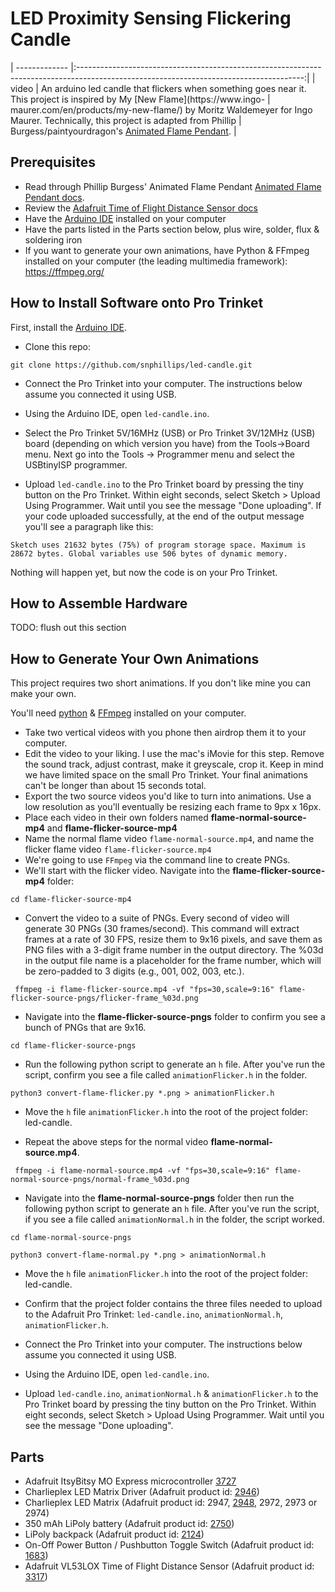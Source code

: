 # LED Proximity Sensing Flickering Candle

| ------------- |:--------------------------------------------------------------------------------------------------------------------------------------:|
| video      | An arduino led candle that flickers when something goes near it. This project is inspired by My [New Flame](https://www.ingo-                           | maurer.com/en/products/my-new-flame/) by Moritz Waldemeyer for Ingo Maurer. Technically, this project is adapted from Phillip                           |  Burgess/paintyourdragon's [Animated Flame Pendant](https://learn.adafruit.com/animated-flame-pendant).                                |





## Prerequisites

- Read through Phillip Burgess' Animated Flame Pendant [Animated Flame Pendant docs](https://learn.adafruit.com/animated-flame-pendant).
- Review the [Adafruit Time of Flight Distance Sensor docs](https://learn.adafruit.com/adafruit-vl53l0x-micro-lidar-distance-sensor-breakout)
- Have the [Arduino IDE](https://www.arduino.cc/en/software) installed on your computer
- Have the parts listed in the Parts section below, plus wire, solder, flux & soldering iron
- If you want to generate your own animations, have Python & FFmpeg installed on your computer (the leading multimedia framework): https://ffmpeg.org/

## How to Install Software onto Pro Trinket

First, install the [Arduino IDE](https://www.arduino.cc/en/software).

- Clone this repo:

`git clone https://github.com/snphillips/led-candle.git`

- Connect the Pro Trinket into your computer. The instructions below assume you connected it using USB.

- Using the Arduino IDE, open `led-candle.ino`.

- Select the Pro Trinket 5V/16MHz (USB) or Pro Trinket 3V/12MHz (USB) board (depending on which version you have) from the Tools->Board menu.
  Next go into the Tools -> Programmer menu and select the USBtinyISP programmer.

- Upload `led-candle.ino` to the Pro Trinket board by pressing the tiny button on the Pro Trinket. Within eight seconds, select Sketch > Upload Using Programmer. Wait until you see the message "Done uploading".
  If your code uploaded successfully, at the end of the output message you'll see a paragraph like this:

`Sketch uses 21632 bytes (75%) of program storage space. Maximum is 28672 bytes.
Global variables use 506 bytes of dynamic memory.`

Nothing will happen yet, but now the code is on your Pro Trinket.

## How to Assemble Hardware

TODO: flush out this section

## How to Generate Your Own Animations

This project requires two short animations. If you don't like mine you can make your own.

You'll need [python](https://www.python.org/about/gettingstarted/) & [FFmpeg](https://ffmpeg.org/) installed on your computer.

- Take two vertical videos with you phone then airdrop them it to your computer.
- Edit the video to your liking. I use the mac's iMovie for this step. Remove the sound track, adjust contrast, make it greyscale, crop it. Keep in mind we have limited space on the small Pro Trinket. Your final animations can't be longer than about 15 seconds total.
- Export the two source videos you'd like to turn into animations. Use a low resolution as you'll eventually be resizing each frame to 9px x 16px.
- Place each video in their own folders named **flame-normal-source-mp4** and **flame-flicker-source-mp4**
- Name the normal flame video `flame-normal-source.mp4`, and name the flicker flame video `flame-flicker-source.mp4`
- We're going to use `FFmpeg` via the command line to create PNGs.
- We'll start with the flicker video. Navigate into the **flame-flicker-source-mp4** folder:

```
cd flame-flicker-source-mp4
```

- Convert the video to a suite of PNGs. Every second of video will generate 30 PNGs (30 frames/second). This command will extract frames at a rate of 30 FPS, resize them to 9x16 pixels, and save them as PNG files with a 3-digit frame number in the output directory. The %03d in the output file name is a placeholder for the frame number, which will be zero-padded to 3 digits (e.g., 001, 002, 003, etc.).

```
 ffmpeg -i flame-flicker-source.mp4 -vf "fps=30,scale=9:16" flame-flicker-source-pngs/flicker-frame_%03d.png
```

- Navigate into the **flame-flicker-source-pngs** folder to confirm you see a bunch of PNGs that are 9x16.

```
cd flame-flicker-source-pngs
```

- Run the following python script to generate an `h` file. After you've run the script, confirm you see a file called `animationFlicker.h` in the folder.

```
python3 convert-flame-flicker.py *.png > animationFlicker.h
```

- Move the `h` file `animationFlicker.h` into the root of the project folder: led-candle.

- Repeat the above steps for the normal video **flame-normal-source.mp4**.

```
 ffmpeg -i flame-normal-source.mp4 -vf "fps=30,scale=9:16" flame-normal-source-pngs/normal-frame_%03d.png
```

- Navigate into the **flame-normal-source-pngs** folder then run the following python script to generate an `h` file. After you've run the script, if you see a file called `animationNormal.h` in the folder, the script worked.

```
cd flame-normal-source-pngs
```

```
python3 convert-flame-normal.py *.png > animationNormal.h
```

- Move the `h` file `animationFlicker.h` into the root of the project folder: led-candle.

- Confirm that the project folder contains the three files needed to upload to the Adafruit Pro Trinket: `led-candle.ino`, `animationNormal.h`, `animationFlicker.h`.

- Connect the Pro Trinket into your computer. The instructions below assume you connected it using USB.

- Using the Arduino IDE, open `led-candle.ino`.

- Upload `led-candle.ino`, `animationNormal.h` & `animationFlicker.h` to the Pro Trinket board by pressing the tiny button on the Pro Trinket. Within eight seconds, select Sketch > Upload Using Programmer. Wait until you see the message "Done uploading".

## Parts

- Adafruit ItsyBitsy MO Express microcontroller [3727](https://www.adafruit.com/product/3727)
- Charlieplex LED Matrix Driver (Adafruit product id: [2946](https://www.adafruit.com/product/2946))
- Charlieplex LED Matrix (Adafruit product id: 2947, [2948](https://www.adafruit.com/product/2948), 2972, 2973 or 2974)
- 350 mAh LiPoly battery (Adafruit product id: [2750](https://www.adafruit.com/product/2750))
- LiPoly backpack (Adafruit product id: [2124](https://www.adafruit.com/product/2224))
- On-Off Power Button / Pushbutton Toggle Switch (Adafruit product id: [1683](https://www.adafruit.com/product/1683))
- Adafruit VL53LOX Time of Flight Distance Sensor (Adafruit product id: [3317](https://www.adafruit.com/product/3317))
